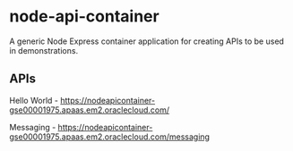 # node-api-container
A generic Node Express container application for creating APIs to be used in demonstrations. 

## APIs

Hello World - https://nodeapicontainer-gse00001975.apaas.em2.oraclecloud.com/

Messaging - https://nodeapicontainer-gse00001975.apaas.em2.oraclecloud.com/messaging
